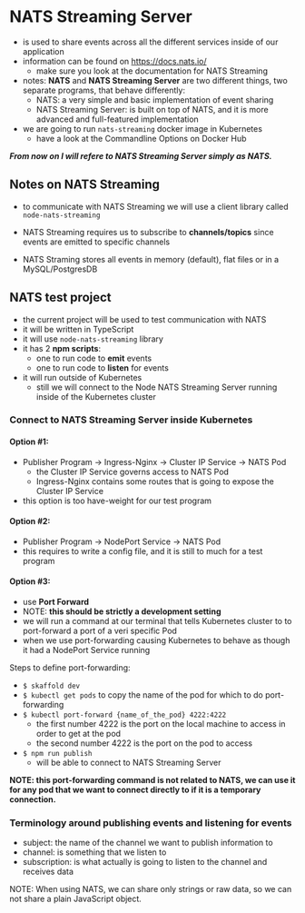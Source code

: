 # NATS Streaming Server

- is used to share events across all the different services inside of our application
- information can be found on https://docs.nats.io/
  - make sure you look at the documentation for NATS Streaming
- notes: **NATS** and **NATS Streaming Server** are two different things, two separate programs, that behave differently:
  - NATS: a very simple and basic implementation of event sharing
  - NATS Streaming Server: is built on top of NATS, and it is more advanced and full-featured implementation
- we are going to run `nats-streaming` docker image in Kubernetes
  - have a look at the Commandline Options on Docker Hub

**_From now on I will refere to NATS Streaming Server simply as NATS._**

## Notes on NATS Streaming

- to communicate with NATS Streaming we will use a client library called `node-nats-streaming`

- NATS Streaming requires us to subscribe to **channels/topics** since events are emitted to specific channels

- NATS Straming stores all events in memory (default), flat files or in a MySQL/PostgresDB

## NATS test project

- the current project will be used to test communication with NATS
- it will be written in TypeScript
- it will use `node-nats-streaming` library
- it has 2 **npm scripts**:
  - one to run code to **emit** events
  - one to run code to **listen** for events
- it will run outside of Kubernetes
  - still we will connect to the Node NATS Streaming Server running inside of the Kubernetes cluster

### Connect to NATS Streaming Server inside Kubernetes

#### Option #1:

- Publisher Program -> Ingress-Nginx -> Cluster IP Service -> NATS Pod
  - the Cluster IP Service governs access to NATS Pod
  - Ingress-Nginx contains some routes that is going to expose the Cluster IP Service
- this option is too have-weight for our test program

#### Option #2:

- Publisher Program -> NodePort Service -> NATS Pod
- this requires to write a config file, and it is still to much for a test program

#### Option #3:

- use **Port Forward**
- NOTE: **this should be strictly a development setting**
- we will run a command at our terminal that tells Kubernetes cluster to to port-forward a port of a veri specific Pod
- when we use port-forwarding causing Kubernetes to behave as though it had a NodePort Service running

Steps to define port-forwarding:

- `$ skaffold dev`
- `$ kubectl get pods` to copy the name of the pod for which to do port-forwarding
- `$ kubectl port-forward {name_of_the_pod} 4222:4222`
  - the first number 4222 is the port on the local machine to access in order to get at the pod
  - the second number 4222 is the port on the pod to access
- `$ npm run publish`
  - will be able to connect to NATS Streaming Server

**NOTE: this port-forwarding command is not related to NATS, we can use it for any pod that we want to connect directly to if it is a temporary connection.**

### Terminology around publishing events and listening for events

- subject: the name of the channel we want to publish information to
- channel: is something that we listen to
- subscription: is what actually is going to listen to the channel and receives data

NOTE: When using NATS, we can share only strings or raw data, so we can not share a plain JavaScript object.
